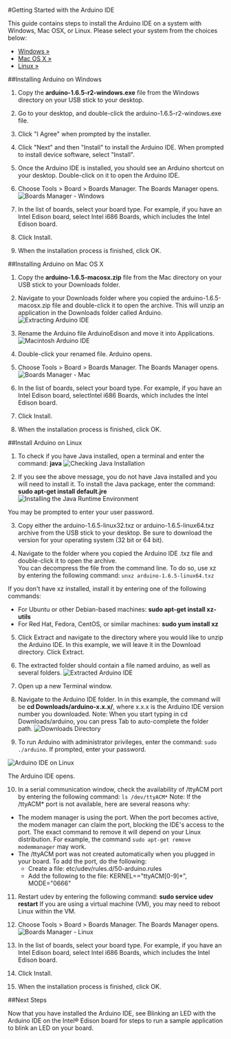 #Getting Started with the Arduino IDE

This guide contains steps to install the Arduino IDE on a system with Windows, Mac OSX, or Linux.  Please select your system from the choices below:
* [Windows »](#installing-arduino-on-windows)
* [Mac OS X »](#installing-arduino-on-mac-os-x)
* [Linux »](#installing-arduino-on-linux)

##Installing Arduino on Windows

1. Copy the **arduino-1.6.5-r2-windows.exe** file from the Windows directory on your USB stick to your desktop.

2. Go to your desktop, and double-click the arduino-1.6.5-r2-windows.exe file.

3. Click "I Agree" when prompted by the installer.

4. Click "Next" and then "Install" to install the Arduino IDE.  When prompted to install device software, select "Install".

5. Once the Arduino IDE is installed, you should see an Arduino shortcut on your desktop.  Double-click on it to open the Arduino IDE.

7. Choose Tools > Board > Boards Manager. The Boards Manager opens.
  ![Boards Manager - Windows](images/BoardMan-Win.png)

8. In the list of boards, select your board type. For example, if you have an Intel Edison board, select Intel i686 Boards, which includes the Intel Edison board.

9. Click Install.

10. When the installation process is finished, click OK.


##Installing Arduino on Mac OS X

1. Copy the **arduino-1.6.5-macosx.zip** file from the Mac directory on your USB stick to your Downloads folder.

2. Navigate to your Downloads folder where you copied the arduino-1.6.5-macosx.zip file and double-click it to open the archive. This will unzip an application in the Downloads folder called Arduino. 
  ![Extracting Arduino IDE](images/macOSXExtract.png)

3. Rename the Arduino file ArduinoEdison and move it into Applications. 
  ![Macintosh Arduino IDE](images/MacApp.png)

4. Double-click your renamed file. Arduino opens.

5. Choose Tools > Board > Boards Manager. The Boards Manager opens.
  ![Boards Manager - Mac](images/boardman-mac.png)

6. In the list of boards, select your board type. For example, if you have an Intel Edison board, selectIntel i686 Boards, which includes the Intel Edison board.

7. Click Install.

8. When the installation process is finished, click OK.


##Install Arduino on Linux

1. To check if you have Java installed, open a terminal and enter the command: **java**
  ![Checking Java Installation](images/java-linux.png)

2. If you see the above message, you do not have Java installed and you will need to install it. To install the Java package, enter the command: **sudo apt-get install default.jre**  
  ![Installing the Java Runtime Environment](images/installjre-linux.png)
 
 You may be prompted to enter your user password. 

3. Copy either the arduino-1.6.5-linux32.txz or arduino-1.6.5-linux64.txz archive from the USB stick to your desktop. Be sure to download the version for your operating system (32 bit or 64 bit).

4. Navigate to the folder where you copied the Arduino IDE .txz file and double-click it to open the archive.  
You can decompress the file from the command line. To do so, use xz by entering the following command: `unxz arduino-1.6.5-linux64.txz`

  If you don't have xz installed, install it by entering one of the following commands:
  * For Ubuntu or other Debian-based machines:  **sudo apt-get install xz-utils**
  * For Red Hat, Fedora, CentOS, or similar machines: **sudo yum install xz**

5. Click Extract and navigate to the directory where you would like to unzip the Arduino IDE. In this example, we will leave it in the Download directory. Click Extract.

6. The extracted folder should contain a file named arduino, as well as several folders. 
  ![Extracted Arduino IDE](images/arduinoextract-linux.png)

7. Open up a new Terminal window.

8. Navigate to the Arduino IDE folder. In in this example, the command will be **cd Downloads/arduino-x.x.x/**, where x.x.x is the Arduino IDE version number you downloaded.  Note: When you start typing in cd Downloads/arduino, you can press Tab to auto-complete the folder path.
  ![Downloads Directory](images/cddownloads-linux.png)

9. To run Arduino with administrator privileges, enter the command: `sudo ./arduino`. If prompted, enter your password.
 
  ![Arduino IDE on Linux](images/sketchwindow-linux.png)
 
 The Arduino IDE opens.

10. In a serial communication window, check the availability of /ttyACM port by entering the following command: `ls /dev/ttyACM*`
 Note: If the /ttyACM* port is not available, here are several reasons why:
  * The modem manager is using the port. When the port becomes active, the modem manager can claim the port, blocking the IDE's access to the port. The exact command to remove it will depend on your Linux distribution. For example, the command `sudo apt-get remove modemmanager` may work.
  * The /ttyACM port was not created automatically when you plugged in your board. To add the port, do the following: 
    * Create a file: etc/udev/rules.d/50-arduino.rules
    * Add the following to the file: KERNEL=="ttyACM[0-9]*", MODE="0666"

11. Restart udev by entering the following command: **sudo service udev restart** 
    If you are using a virtual machine (VM), you may need to reboot Linux within the VM.

12. Choose Tools > Board > Boards Manager. The Boards Manager opens.
  ![Boards Manager - Linux](images/Boardman-linux.png)

13. In the list of boards, select your board type. For example, if you have an Intel Edison board, select Intel i686 Boards, which includes the Intel Edison board.

14. Click Install.

15. When the installation process is finished, click OK.

##Next Steps

Now that you have installed the Arduino IDE, see Blinking an LED with the Arduino IDE on the Intel® Edison board for steps to run a sample application to blink an LED on your board.
